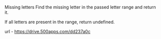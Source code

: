 Missing letters
Find the missing letter in the passed letter range and return it.

If all letters are present in the range, return undefined.

url - https://drive.500apps.com/dd237a0c